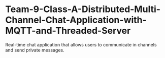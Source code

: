 # Team-9-Class-A-Distributed-Multi-Channel-Chat-Application-with-MQTT-and-Threaded-Server
Real-time chat application that allows users to communicate in channels and send private messages.
